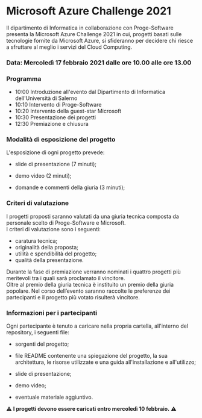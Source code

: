 # Microsoft Azure Challenge 2021
Il dipartimento di Informatica in collaborazione con Proge-Software presenta la Microsoft Azure Challenge 2021 in cui, progetti basati sulle tecnologie fornite da Microsoft Azure, si sfideranno per decidere chi riesce a sfruttare al meglio i servizi del Cloud Computing.

### Data: Mercoledì 17 febbraio 2021 dalle ore 10.00 alle ore 13.00


### Programma
- 10:00 Introduzione all'evento dal Dipartimento di Informatica dell'Università di Salerno
- 10:10 Intervento di Proge-Software
- 10:20 Intervento della guest-star Microsoft
- 10:30 Presentazione dei progetti
- 12:30 Premiazione e chiusura

### Modalità di esposizione del progetto

L'esposizione di ogni progetto prevede:

- slide di presentazione (7 minuti);

- demo video (2 minuti);

- domande e commenti della giuria (3 minuti);

### Criteri di valutazione
I progetti proposti saranno valutati da una giuria tecnica composta da personale scelto di Proge-Software e Microsoft.  
I criteri di valutazione sono i seguenti:
- caratura tecnica;
- originalità della proposta;
- utilità e spendibilità del progetto;
- qualità della presentazione.

Durante la fase di premiazione verranno nominati i quattro progetti più meritevoli tra i quali sarà proclamato il vincitore.  
Oltre al premio della giuria tecnica è instituito un premio della giuria popolare. Nel corso dell’evento saranno raccolte le preferenze dei partecipanti e il progetto più votato risulterà vincitore.

### Informazioni per i partecipanti

Ogni partecipante è tenuto a caricare nella propria cartella, all'interno del repository, i seguenti file:

- sorgenti del progetto;

- file README contenente una spiegazione del progetto, la sua architettura, le risorse utilizzate e una guida all'installazione e all'utilizzo;

- slide di presentazione;

- demo video;

- eventuale materiale aggiuntivo.

⚠️ **I progetti devono essere caricati entro mercoledì 10 febbraio.** ⚠️
